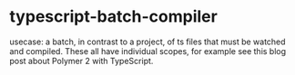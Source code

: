 # typescript-batch-compiler
usecase: a batch, in contrast to a project, of ts files that must be watched and  compiled. These all have individual scopes, for example see this blog post about Polymer 2 with TypeScript.
